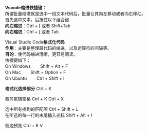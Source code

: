 **Vscode缩进快捷键：**  
所谓批量缩进就是选中一段文本代码后，批量让其向左移动或者向右移动。  
首先选中文本，后按住以下组合键  
**向左缩进**：Ctrl + [ 或者 Shift+Tab  
**向右缩进**：Ctrl + ] 或者 Tab

Visual Studio Code**格式化代码**  
**作用**：主要是整理原代码的缩进，以及运算符的间隔等。  
**目的**：使代码缩进清晰，更容易阅读。  
快捷键如下：  
On Windows 　　Shift + Alt + F  
On Mac 　　Shift + Option + F  
On Ubuntu　　 Ctrl + Shift + I

**格式化选择部分** Ctrl + K

裁剪尾随空格 Ctrl + K Ctrl + X

选中所有找到的匹配项 Ctrl + Shift + L  
在所选的每一行的末尾插入光标 Shift + Alt + I

侧边预览 Ctrl + K V